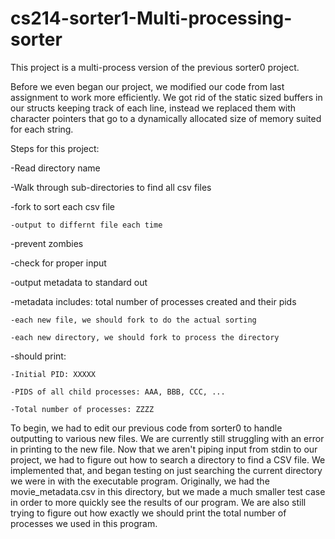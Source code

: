 # cs214-sorter1-Multi-processing-sorter
This project is a multi-process version of the previous sorter0 project.

Before we even began our project, we modified our code from last assignment to work more efficiently. We got rid of the static sized  buffers in our structs keeping track of each line, instead we replaced them with character pointers that go to a dynamically allocated size of memory suited for each string.

Steps for this project:

-Read directory name

-Walk through sub-directories to find all csv files

-fork to sort each csv file

    -output to differnt file each time
    
-prevent zombies

-check for proper input

-output metadata to standard out

  -metadata includes: total number of processes created and their pids
  
    -each new file, we should fork to do the actual sorting
    
    -each new directory, we should fork to process the directory
    
  -should print:
  
    -Initial PID: XXXXX
    
    -PIDS of all child processes: AAA, BBB, CCC, ...
    
    -Total number of processes: ZZZZ
    

To begin, we had to edit our previous code from sorter0 to handle outputting to various new files. We are currently still struggling with an error in printing to the new file. Now that we aren't piping input from stdin to our project, we had to figure out how to search a directory to find a CSV file. We implemented that, and began testing on just searching the current directory we were in with the executable program. Originally, we had the movie_metadata.csv in this directory, but we made a much smaller test case in order to more quickly see the results of our program. We are also still trying to figure out how exactly we should print the total number of processes we used in this program.
